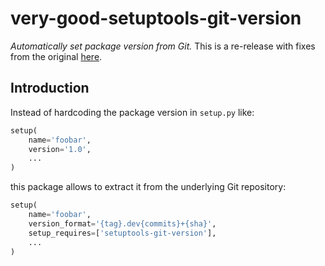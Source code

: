 # very-good-setuptools-git-version

*Automatically set package version from Git.* This is a re-release with fixes
from the original [here](https://github.com/pyfidelity/setuptools-git-version).

## Introduction

Instead of hardcoding the package version in ``setup.py`` like:

```python
setup(
    name='foobar',
    version='1.0',
    ...
)
```

this package allows to extract it from the underlying Git repository:

```python
setup(
    name='foobar',
    version_format='{tag}.dev{commits}+{sha}',
    setup_requires=['setuptools-git-version'],
    ...
)
```
